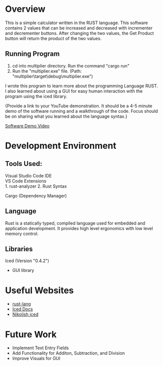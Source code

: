 # Overview

This is a simple calculator written in the RUST language. This software contains 2 values that can be increased and decreased with incrementer and decrementer buttons. After changing the two values, the Get Product button will return the product of the two values. 

## Running Program
1. cd into multiplier directory. Run the command "cargo run"
2. Run the "multiplier.exe" file. (Path: "multiplier\target\debug\multiplier.exe")

I wrote this program to learn more about the programming Language RUST. I also learned about using a GUI for easy human interaction with the program using the iced library. 


{Provide a link to your YouTube demonstration.  It should be a 4-5 minute demo of the software running and a walkthrough of the code.  Focus should be on sharing what you learned about the language syntax.}

[Software Demo Video](http://youtube.link.goes.here)

# Development Environment

## Tools Used:
Visual Studio Code IDE  
    VS Code Extensions  
    1. rust-analyzer
    2. Rust Syntax

Cargo (Dependency Manager)

## Language
Rust is a statically typed, compiled language used for embedded and application development. It provides high level ergonomics with low level memory control. 

## Libraries
Iced (Version "0.4.2")
- GUI library


# Useful Websites

* [rust-lang](https://www.rust-lang.org/)
* [Iced Docs](https://docs.rs/iced/latest/iced/)
* [Nikolish iced](https://nikolish.in/gs-with-iced-1)

# Future Work

* Implement Text Entry Fields
* Add Functionality for Additon, Subtraction, and Division
* Improve Visuals for GUI